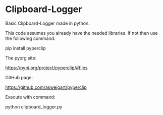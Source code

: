 # Clipboard-Logger

Basic Clipboard-Logger made in python.

This code assumes you already have the needed libraries. If not then use the following command:

pip install pyperclip

The pyorg site:

https://pypi.org/project/pyperclip/#files

GitHub page:

https://github.com/asweigart/pyperclip

Execute with command:

python clipboard_logger.py